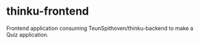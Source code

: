 # thinku-frontend
Frontend application consuming TeunSpithoven/thinku-backend to make a Quiz application.
